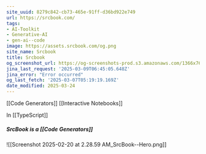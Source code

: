 ```yaml
---
site_uuid: 8279c842-cb73-465e-91ff-d36bd922e749
url: https://srcbook.com/
tags:
- AI-Toolkit
- Generative-AI
- gen-ai--code
image: https://assets.srcbook.com/og.png
site_name: Srcbook
title: Srcbook
og_screenshot_url: https://og-screenshots-prod.s3.amazonaws.com/1366x768/80/false/986813a2f37df68634a3f133876a4cff7c95b474b6240ec78e2f60b7a17ad86c.jpeg
jina_last_request: '2025-03-09T06:45:05.648Z'
jina_error: "Error occurred"
og_last_fetch: '2025-03-07T05:19:19.169Z'
date_modified: 2025-03-24
---
```




[[Code Generators]]
[[Interactive Notebooks]]

In [[TypeScript]]

##### SrcBook is a [[Code Generators]]
![[Screenshot 2025-02-20 at 2.28.59 AM_SrcBook--Hero.png]]

